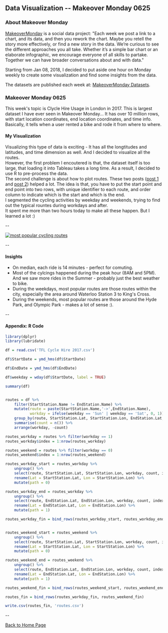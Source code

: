<head>
  <!-- Global site tag (gtag.js) - Google Analytics -->
<script async src="https://www.googletagmanager.com/gtag/js?id=UA-112502179-1"></script>
<script>
  window.dataLayer = window.dataLayer || [];
  function gtag(){dataLayer.push(arguments);}
  gtag('js', new Date());

  gtag('config', 'UA-112502179-1');
</script>
</head>


## Data Visualization -- Makeover Monday 0625

### About Makeover Monday

[MakeoverMonday](http://www.makeovermonday.co.uk/) is a social data project:
"Each week we post a link to a chart, and its data, and then you rework the chart.
Maybe you retell the story more effectively, or find a new story in the data.
We’re curious to see the different approaches you all take. Whether it’s a simple bar chart or an elaborate infographic, we encourage everyone of all skills to partake.
Together we can have broader conversations about and with data."

Starting from Jan 08, 2018, I decided to put aside one hour on Monday weekly to create some visualization and find some insights from the data.

The datasets are published each week at: [MakeoverMonday Datasets](http://www.makeovermonday.co.uk/data/).

### Makeover Monday 0625

This week's topic is Clycle Hire Usage in London in 2017. This is largest dataset I have ever seen in Makeover Monday... It has over 10 million rows, with start location coordinates, end location coordinates, and time info. 
Basically, it tells when a user rented a bike and rode it from where to where.  


#### My Visualization

Visualizing this type of data is exciting - It has all the longtitudes and latitudes, and time dimension as well. And I decided to visualize all the routes.  
However, the first problem I encoutered is that, the dataset itself is too large, that loading it into Tableau takes a long time. As a result, I decided to use R to pre-process the data.  
The second challenge is about how to plot routes. These two posts ([post 1](https://onlinehelp.tableau.com/current/pro/desktop/en-us/maps_howto_origin_destination.html) and [post 2](https://community.tableau.com/thread/122366)) helped a lot.
The idea is that, you have to put the start point and end point into two rows, with unique identifier to each route, and order column to indicate which is the start and which is the end.  
I segmented the cycling activities by weekday and weekends, trying to find out the typical rountes during workdays and after.  
It spent me more than two hours today to make all these happen. But I learned a lot :)  
  
--  
<div class='tableauPlaceholder' id='viz1529988998733' style='position: relative'>
<noscript><a href='#'>
  <img alt='most popular cycling routes ' src='https:&#47;&#47;public.tableau.com&#47;static&#47;images&#47;Ma&#47;MakeOverMonday0625&#47;mostpopularcyclingroutes&#47;1_rss.png' style='border: none' />
</a></noscript>
<object class='tableauViz'  style='display:none;'>
  <param name='host_url' value='https%3A%2F%2Fpublic.tableau.com%2F' />
  <param name='embed_code_version' value='3' /> 
  <param name='site_root' value='' />
  <param name='name' value='MakeOverMonday0625&#47;mostpopularcyclingroutes' />
  <param name='tabs' value='no' />
  <param name='toolbar' value='yes' />
  <param name='static_image' value='https:&#47;&#47;public.tableau.com&#47;static&#47;images&#47;Ma&#47;MakeOverMonday0625&#47;mostpopularcyclingroutes&#47;1.png' /> 
  <param name='animate_transition' value='yes' />
  <param name='display_static_image' value='yes' />
  <param name='display_spinner' value='yes' />
  <param name='display_overlay' value='yes' />
  <param name='display_count' value='yes' />
  <param name='filter' value='publish=yes' />
</object></div>               
<script type='text/javascript'>            
  var divElement = document.getElementById('viz1529988998733');     
  var vizElement = divElement.getElementsByTagName('object')[0];     
  vizElement.style.width='800px';vizElement.style.height='827px';      
  var scriptElement = document.createElement('script');              
  scriptElement.src = 'https://public.tableau.com/javascripts/api/viz_v1.js';      
  vizElement.parentNode.insertBefore(scriptElement, vizElement);              
</script>  
  
--  

#### Insights 
* On median, each ride is 14 minutes - perfect for comuting.  
* Most of the cylcings happened during the peak hour (8AM and 5PM). And we saw more rides in the Summer - probably just the best weather to bike.  
* During the weekdays, most popular routes are those routes within the city, especially the area around Waterloo Station 3 to King's Cross.  
* During the weekends, most popular routes are those around the Hyde Park, and Olympic Park - makes a lot of sense :).  
  
--  

#### Appendix: R Code 

  
```r  
library(dplyr)  
library(lubridate)  

df = read.csv('TFL Cycle Hire 2017.csv')  

df$StartDate = ymd_hms(df$StartDate)  

df$EndDate = ymd_hms(df$EndDate)  

df$weekday = wday(df$StartDate, label = TRUE)  

summary(df)  


routes = df %>%  
    filter(StartStation.Name != EndStation.Name) %>%  
    mutate(route = paste(StartStation.Name,'->',EndStation.Name),  
           workday = ifelse(weekday == 'Sun' | weekday == 'Sat', 0, 1)) %>%  
    group_by(route, StartStation.Lat, StartStation.Lon, EndStation.Lat, EndStation.Lon, workday) %>%  
    summarise(count = n()) %>%  
    arrange(workday, -count)  

routes_workday = routes %>% filter(workday == 1)  
routes_workday$index = 1:nrow(routes_workday)  

routes_weekend = routes %>% filter(workday == 0)  
routes_weekend$index = 1:nrow(routes_weekend)  

routes_workday_start = routes_workday %>%  
    ungroup() %>%  
    select(route, StartStation.Lat, StartStation.Lon, workday, count, index) %>%  
    rename(Lat = StartStation.Lat, Lon = StartStation.Lon) %>%  
    mutate(path = 0)  

routes_workday_end = routes_workday %>%  
    ungroup() %>%  
    select(route, EndStation.Lat, EndStation.Lon, workday, count, index) %>%  
    rename(Lat = EndStation.Lat, Lon = EndStation.Lon) %>%  
    mutate(path = 1)  

routes_workday_fin = bind_rows(routes_workday_start, routes_workday_end)  


routes_weekend_start = routes_weekend %>%  
    ungroup() %>%  
    select(route, StartStation.Lat, StartStation.Lon, workday, count, index) %>%  
    rename(Lat = StartStation.Lat, Lon = StartStation.Lon) %>%  
    mutate(path = 0)  

routes_weekend_end = routes_weekend %>%  
    ungroup() %>%  
    select(route, EndStation.Lat, EndStation.Lon, workday, count, index) %>%  
    rename(Lat = EndStation.Lat, Lon = EndStation.Lon) %>%  
    mutate(path = 1)  

routes_weekend_fin = bind_rows(routes_weekend_start, routes_weekend_end)  

routes_fin = bind_rows(routes_workday_fin, routes_weekend_fin)  

write.csv(routes_fin, 'routes.csv')  

```  
  
--  


<a href="https://yudong-94.github.io/personal-website/" title="Back to Home Page">Back to Home Page</a>
